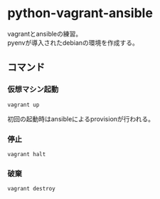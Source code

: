 # python-vagrant-ansible

vagrantとansibleの練習。  
pyenvが導入されたdebianの環境を作成する。

## コマンド

### 仮想マシン起動

```vagrant up```

初回の起動時はansibleによるprovisionが行われる。

### 停止

```vagrant halt```

### 破棄

```vagrant destroy```
